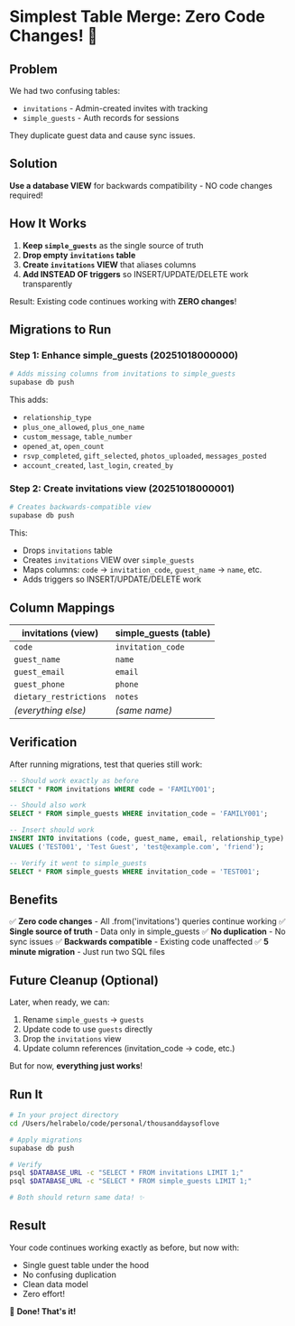 # Simplest Table Merge: Zero Code Changes! 🎉

## Problem
We had two confusing tables:
- `invitations` - Admin-created invites with tracking
- `simple_guests` - Auth records for sessions

They duplicate guest data and cause sync issues.

## Solution
**Use a database VIEW** for backwards compatibility - NO code changes required!

## How It Works

1. **Keep `simple_guests`** as the single source of truth
2. **Drop empty `invitations` table**
3. **Create `invitations` VIEW** that aliases columns
4. **Add INSTEAD OF triggers** so INSERT/UPDATE/DELETE work transparently

Result: Existing code continues working with **ZERO changes**!

## Migrations to Run

### Step 1: Enhance simple_guests (20251018000000)
```bash
# Adds missing columns from invitations to simple_guests
supabase db push
```

This adds:
- `relationship_type`
- `plus_one_allowed`, `plus_one_name`
- `custom_message`, `table_number`
- `opened_at`, `open_count`
- `rsvp_completed`, `gift_selected`, `photos_uploaded`, `messages_posted`
- `account_created`, `last_login`, `created_by`

### Step 2: Create invitations view (20251018000001)
```bash
# Creates backwards-compatible view
supabase db push
```

This:
- Drops `invitations` table
- Creates `invitations` VIEW over `simple_guests`
- Maps columns: `code` → `invitation_code`, `guest_name` → `name`, etc.
- Adds triggers so INSERT/UPDATE/DELETE work

## Column Mappings

| invitations (view) | simple_guests (table) |
|-------------------|----------------------|
| `code` | `invitation_code` |
| `guest_name` | `name` |
| `guest_email` | `email` |
| `guest_phone` | `phone` |
| `dietary_restrictions` | `notes` |
| *(everything else)* | *(same name)* |

## Verification

After running migrations, test that queries still work:

```sql
-- Should work exactly as before
SELECT * FROM invitations WHERE code = 'FAMILY001';

-- Should also work
SELECT * FROM simple_guests WHERE invitation_code = 'FAMILY001';

-- Insert should work
INSERT INTO invitations (code, guest_name, email, relationship_type)
VALUES ('TEST001', 'Test Guest', 'test@example.com', 'friend');

-- Verify it went to simple_guests
SELECT * FROM simple_guests WHERE invitation_code = 'TEST001';
```

## Benefits

✅ **Zero code changes** - All .from('invitations') queries continue working
✅ **Single source of truth** - Data only in simple_guests
✅ **No duplication** - No sync issues
✅ **Backwards compatible** - Existing code unaffected
✅ **5 minute migration** - Just run two SQL files

## Future Cleanup (Optional)

Later, when ready, we can:
1. Rename `simple_guests` → `guests`
2. Update code to use `guests` directly
3. Drop the `invitations` view
4. Update column references (invitation_code → code, etc.)

But for now, **everything just works**!

## Run It

```bash
# In your project directory
cd /Users/helrabelo/code/personal/thousanddaysoflove

# Apply migrations
supabase db push

# Verify
psql $DATABASE_URL -c "SELECT * FROM invitations LIMIT 1;"
psql $DATABASE_URL -c "SELECT * FROM simple_guests LIMIT 1;"

# Both should return same data! ✨
```

## Result

Your code continues working exactly as before, but now with:
- Single guest table under the hood
- No confusing duplication
- Clean data model
- Zero effort!

🎊 **Done! That's it!**

